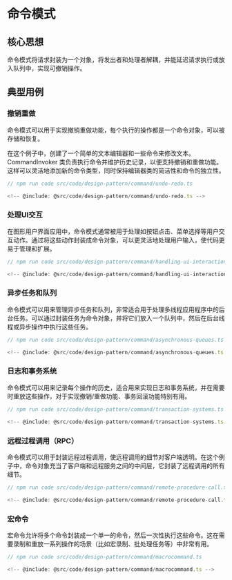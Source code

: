 # 命令模式

## 核心思想

命令模式将请求封装为一个对象，将发出者和处理者解耦，并能延迟请求执行或放入队列中，实现可撤销操作。

## 典型用例

### 撤销重做

命令模式可以用于实现撤销重做功能，每个执行的操作都是一个命令对象，可以被存储和恢复。

在这个例子中，创建了一个简单的文本编辑器和一些命令来修改文本。CommandInvoker 类负责执行命令并维护历史记录，以便支持撤销和重做功能。这样可以灵活地添加新的命令类型，同时保持编辑器类的简洁性和命令的独立性。

```ts
// npm run code src/code/design-pattern/command/undo-redo.ts

<!-- @include: @src/code/design-pattern/command/undo-redo.ts -->
```

### 处理UI交互

在图形用户界面应用中，命令模式通常被用于处理如按钮点击、菜单选择等用户交互动作。通过将这些动作封装成命令对象，可以更灵活地处理用户输入，使代码更易于管理和扩展。

```ts
// npm run code src/code/design-pattern/command/handling-ui-interactions.ts

<!-- @include: @src/code/design-pattern/command/handling-ui-interactions.ts -->
```

### 异步任务和队列

命令模式可以用来管理异步任务和队列，非常适合用于处理多线程应用程序中的后台任务。可以通过封装任务为命令对象，并将它们放入一个队列中，然后在后台线程或异步操作中执行这些任务。

```ts
// npm run code src/code/design-pattern/command/asynchronous-queues.ts

<!-- @include: @src/code/design-pattern/command/asynchronous-queues.ts -->
```

### 日志和事务系统

命令模式可以用来记录每个操作的历史，适合用来实现日志和事务系统，并在需要时重放这些操作，对于实现撤销/重做功能、事务回滚功能特别有用。

```ts
// npm run code src/code/design-pattern/command/transaction-systems.ts

<!-- @include: @src/code/design-pattern/command/transaction-systems.ts -->
```

### 远程过程调用（RPC）

命令模式可以用于封装远程过程调用，使远程调用的细节对客户端透明。在这个例子中，命令对象充当了客户端和远程服务之间的中间层，它封装了远程调用的所有细节。

```ts
// npm run code src/code/design-pattern/command/remote-procedure-call.ts

<!-- @include: @src/code/design-pattern/command/remote-procedure-call.ts -->
```

### 宏命令

宏命令允许将多个命令封装成一个单一的命令，然后一次性执行这些命令。这在需要录制和重放一系列操作的场景（比如宏录制、批处理任务等）中非常有用。

```ts
// npm run code src/code/design-pattern/command/macrocommand.ts

<!-- @include: @src/code/design-pattern/command/macrocommand.ts -->
```